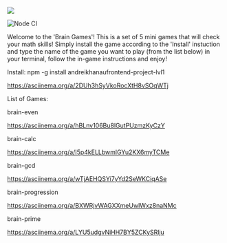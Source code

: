 <a href="https://codeclimate.com/github/andreikhanau/andreikhanaufrontend-project-lvl1/maintainability"><img src="https://api.codeclimate.com/v1/badges/61b3646b4779b6cf4443/maintainability" /></a>

![Node CI](https://github.com/andreikhanau/andreikhanaufrontend-project-lvl1/workflows/Node%20CI/badge.svg)

Welcome to the 'Brain Games'! 
This is a set of 5 mini games that will check your math skills! Simply install the game according to the 'Install' instuction and type the name of the game you want to play (from the list below) in your terminal, follow the in-game instructions and enjoy!

Install:
npm -g install andreikhanaufrontend-project-lvl1

https://asciinema.org/a/2DUh3hSyVkoRocXtH8vSOqWTj

List of Games:

brain-even

https://asciinema.org/a/hBLnv106Bu8lGutPUzmzKyCzY

brain-calc

https://asciinema.org/a/I5p4kELLbwmlGYu2KX6myTCMe

brain-gcd

https://asciinema.org/a/wTjAEHQSYi7yYd2SeWKCiqASe

brain-progression

https://asciinema.org/a/BXWRjvWAGXXmeUwIWxz8naNMc

brain-prime

https://asciinema.org/a/LYU5udgvNiHH7BY5ZCKySRlju












